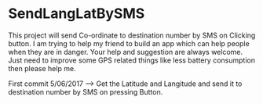 # SendLangLatBySMS

This project will send Co-ordinate to destination number by SMS on Clicking button. I am trying to help my friend to build an app which can help people when they are in danger.
Your help and suggestion are always welcome. Just need to improve some GPS related things like less battery consumption then please help me.

First commit 5/06/2017
--> Get the Latitude and Langitude and send it to destination number by SMS on pressing Button.


